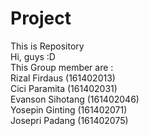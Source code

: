 # Project
This is Repository</br>
Hi, guys :D </br>
This Group member are :</br>
Rizal Firdaus (161402013)</br>
Cici Paramita (161402031)</br>
Evanson Sihotang (161402046)</br>
Yosepin Ginting (161402071)</br>
Josepri Padang (161402075)
